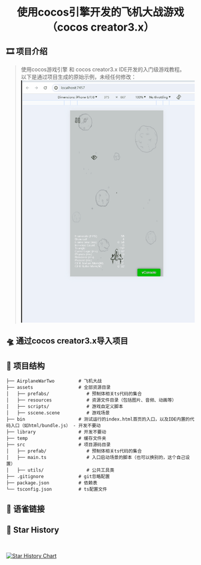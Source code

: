 # <p align="center">使用cocos引擎开发的飞机大战游戏（cocos creator3.x）</p>

[//]: # (https://github.com/ikatyang/emoji-cheat-sheet 表情仓库)


## 🎞️ 项目介绍

> 使用cocos游戏引擎 和 cocos creator3.x IDE开发的入门级游戏教程。 \
> 以下是通过项目生成的原始示例，未经任何修改：
> ![img.png](./airplane.gif)


## 🛸 通过cocos creator3.x导入项目


## 🎨 项目结构

```
├── AirplaneWarTwo         # 飞机大战
├── assets                 # 全部资源目录
│   ├── prefabs/              # 预制体相关ts代码的集合
│   ├── resources             # 资源文件目录（包括图片、音频、动画等）     
│   ├── scripts/              # 游戏自定义脚本
│   ├── sscene.scene          # 游戏场景
├── bin                    # 测试运行的index.html首页的入口，以及IDE内置的代码入口（如html/bundle.js） - 开发不要动
├── library                # 开发不要动
├── temp                   # 缓存文件夹
├── src                    # 项目源码目录
│   ├── prefab/               # 预制体相关ts代码的集合
│   ├── main.ts               # 入口启动场景的脚本（也可以换别的，这个自己设置）     
│   ├── utils/                # 公共工具类
├── .gitignore             # git忽略配置
├── package.json           # 依赖表
└── tsconfig.json          # ts配置文件
```

## 🔗 语雀链接

## 🌟 Star History
<br>

[![Star History Chart](https://gitee.com/game-projects_1/airplane-war-cc/badge/star.svg?theme=white)](https://gitee.com/game-projects_1/airplane-war-cc/stargazers)
